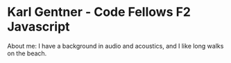 # Karl Gentner - Code Fellows F2 Javascript

About me: I have a background in audio and acoustics, and I like long walks on the beach.
